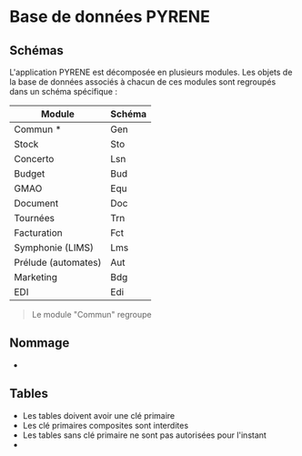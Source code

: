 ﻿# Base de données PYRENE

## Schémas

L'application PYRENE est décomposée en plusieurs modules.
Les objets de la base de données associés à chacun de ces modules sont regroupés dans un schéma spécifique :

Module | Schéma
-------|-------
Commun * | Gen
Stock | Sto
Concerto | Lsn
Budget | Bud
GMAO | Equ
Document | Doc
Tournées | Trn
Facturation | Fct
Symphonie (LIMS) | Lms
Prélude (automates) | Aut
Marketing | Bdg
EDI | Edi

> Le module "Commun" regroupe

## Nommage

- 

## Tables

- Les tables doivent avoir une clé primaire
- Les clé primaires composites sont interdites
- Les tables sans clé primaire ne sont pas autorisées pour l'instant
- 


